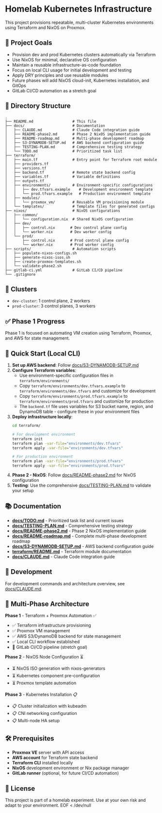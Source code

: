 # Homelab Kubernetes Infrastructure

This project provisions repeatable, multi-cluster Kubernetes environments using Terraform and NixOS on Proxmox.

## 🧩 Project Goals

- Provision dev and prod Kubernetes clusters automatically via Terraform
- Use NixOS for minimal, declarative OS configuration
- Maintain a reusable infrastructure-as-code foundation
- Focus on local CLI usage for initial development and testing
- Apply DRY principles and use reusable modules
- Future phases will add NixOS cloud-init, Kubernetes installation, and GitOps
- GitLab CI/CD automation as a stretch goal

## 📁 Directory Structure

```
.
├── README.md                  # This file
├── docs/                      # Documentation
│   ├── CLAUDE.md              # Claude Code integration guide
│   ├── README-phase2.md       # Phase 2 NixOS implementation guide
│   ├── README-roadmap.md      # Multi-phase development roadmap
│   ├── S3-DYNAMODB-SETUP.md   # AWS backend configuration guide
│   ├── TESTING-PLAN.md        # Comprehensive testing strategy
│   └── TODO.md                # Prioritized task list
├── terraform/
│   ├── main.tf                # Entry point for Terraform root module
│   ├── providers.tf
│   ├── versions.tf
│   ├── backend.tf             # Remote state backend config
│   ├── variables.tf           # Variable definitions
│   ├── outputs.tf
│   ├── environments/          # Environment-specific configurations
│   │   ├── dev.tfvars.example    # Development environment template
│   │   └── prod.tfvars.example   # Production environment template
│   ├── modules/
│   │   └── proxmox_vm/        # Reusable VM provisioning module
│   └── templates/             # Template files for generated configs
├── nixos/                     # NixOS configurations
│   ├── common/
│   │   └── configuration.nix  # Shared NixOS configuration
│   ├── dev/
│   │   ├── control.nix       # Dev control plane config
│   │   └── worker.nix        # Dev worker config
│   └── prod/
│       ├── control.nix       # Prod control plane config
│       └── worker.nix        # Prod worker config
├── scripts/                   # Automation scripts
│   ├── populate-nixos-configs.sh
│   ├── generate-nixos-isos.sh
│   ├── create-proxmox-templates.sh
│   └── validate-phase2.sh
├── gitlab-ci.yml              # GitLab CI/CD pipeline
└── .gitignore
```

## 🚀 Clusters

- `dev-cluster`: 1 control plane, 2 workers
- `prod-cluster`: 3 control planes, 3 workers

## ✅ Phase 1 Progress

Phase 1 is focused on automating VM creation using Terraform, Proxmox, and AWS for state management.

## 🚀 Quick Start (Local CLI)

1. **Set up AWS backend**: Follow [docs/S3-DYNAMODB-SETUP.md](./docs/S3-DYNAMODB-SETUP.md)
2. **Configure Terraform variables**: 
   - Use environment-specific configuration files in `terraform/environments/`
   - Copy `terraform/environments/dev.tfvars.example` to `terraform/environments/dev.tfvars` and customize for development
   - Copy `terraform/environments/prod.tfvars.example` to `terraform/environments/prod.tfvars` and customize for production
   - The `backend.tf` file uses variables for S3 bucket name, region, and DynamoDB table - configure these in your environment files
3. **Deploy infrastructure locally**: 
   ```bash
   cd terraform/
   
   # For development environment
   terraform init
   terraform plan -var-file="environments/dev.tfvars"
   terraform apply -var-file="environments/dev.tfvars"
   
   # For production environment
   terraform plan -var-file="environments/prod.tfvars"
   terraform apply -var-file="environments/prod.tfvars"
   ```
4. **Phase 2 - NixOS**: Follow [docs/README-phase2.md](./docs/README-phase2.md) for NixOS configuration
5. **Testing**: Use the comprehensive [docs/TESTING-PLAN.md](./docs/TESTING-PLAN.md) to validate your setup

## 📚 Documentation

- **[docs/TODO.md](./docs/TODO.md)** - Prioritized task list and current issues
- **[docs/TESTING-PLAN.md](./docs/TESTING-PLAN.md)** - Comprehensive testing strategy
- **[docs/README-phase2.md](./docs/README-phase2.md)** - Phase 2 NixOS implementation guide
- **[docs/README-roadmap.md](./docs/README-roadmap.md)** - Complete multi-phase development roadmap
- **[docs/S3-DYNAMODB-SETUP.md](./docs/S3-DYNAMODB-SETUP.md)** - AWS backend configuration guide
- **[terraform/README.md](./terraform/README.md)** - Terraform module documentation
- **[docs/CLAUDE.md](./docs/CLAUDE.md)** - Claude Code integration guide

## 🔧 Development

For development commands and architecture overview, see [docs/CLAUDE.md](./docs/CLAUDE.md).

## 🎯 Multi-Phase Architecture

**Phase 1** - Terraform + Proxmox Automation ✅
- ✅ Terraform infrastructure provisioning
- ✅ Proxmox VM management
- ✅ AWS S3/DynamoDB backend for state management
- ✅ Local CLI workflow established
- 🎯 GitLab CI/CD pipeline (stretch goal)

**Phase 2** - NixOS Node Configuration ⏳
- ⏳ NixOS ISO generation with nixos-generators
- ⏳ Kubernetes component pre-configuration
- ⏳ Proxmox template automation

**Phase 3** - Kubernetes Installation 📋
- 📋 Cluster initialization with kubeadm
- 📋 CNI networking configuration
- 📋 Multi-node HA setup

## 🛠️ Prerequisites

- **Proxmox VE** server with API access
- **AWS account** for Terraform state backend
- **Terraform CLI** installed locally
- **NixOS** development environment or Nix package manager
- **GitLab runner** (optional, for future CI/CD automation)

## 📝 License

This project is part of a homelab experiment. Use at your own risk and adapt to your environment.
EOF < /dev/null